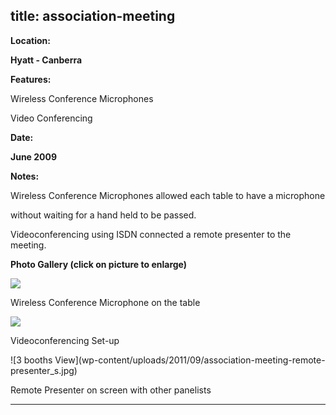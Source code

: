  title: association-meeting
----------------------------------------------------------

**Location:**

**Hyatt - Canberra**

**Features:**

Wireless Conference Microphones

Video Conferencing

**Date:**

**June 2009**

**Notes:**

Wireless Conference Microphones allowed each table to have a microphone

without waiting for a hand held to be passed.

Videoconferencing using ISDN connected a remote presenter to the meeting.

**Photo Gallery (click on picture to enlarge)**

![ ](wp-content/uploads/2011/09/association-meeting-wireless-mics_s.jpg)

Wireless Conference Microphone on the table

![  ](wp-content/uploads/2011/09/association-meeting-videoconf_s.jpg)

Videoconferencing Set-up

![3 booths View](wp-content/uploads/2011/09/association-meeting-remote- presenter_s.jpg)

Remote Presenter on screen with other panelists




----------------------------------------------------------
